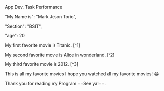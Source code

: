 App Dev. Task Performance 

  "My Name is": "Mark Jeson Torio",
  
  "Section": "BSIT",
  
  "age": 20


My first favorite movie is Titanic. [^1]

My second favorite movie is Alice in wonderland. [^2]

My third favorite movie is 2012. [^3]

This is all my favorite movies I hope you watched all my favorite movies! :joy:

Thank you for reading my Program ==See ya!==.
